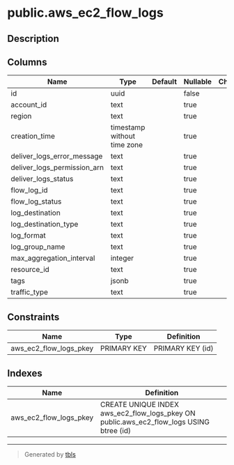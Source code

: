 # public.aws_ec2_flow_logs

## Description

## Columns

| Name | Type | Default | Nullable | Children | Parents | Comment |
| ---- | ---- | ------- | -------- | -------- | ------- | ------- |
| id | uuid |  | false |  |  |  |
| account_id | text |  | true |  |  |  |
| region | text |  | true |  |  |  |
| creation_time | timestamp without time zone |  | true |  |  |  |
| deliver_logs_error_message | text |  | true |  |  |  |
| deliver_logs_permission_arn | text |  | true |  |  |  |
| deliver_logs_status | text |  | true |  |  |  |
| flow_log_id | text |  | true |  |  |  |
| flow_log_status | text |  | true |  |  |  |
| log_destination | text |  | true |  |  |  |
| log_destination_type | text |  | true |  |  |  |
| log_format | text |  | true |  |  |  |
| log_group_name | text |  | true |  |  |  |
| max_aggregation_interval | integer |  | true |  |  |  |
| resource_id | text |  | true |  |  |  |
| tags | jsonb |  | true |  |  |  |
| traffic_type | text |  | true |  |  |  |

## Constraints

| Name | Type | Definition |
| ---- | ---- | ---------- |
| aws_ec2_flow_logs_pkey | PRIMARY KEY | PRIMARY KEY (id) |

## Indexes

| Name | Definition |
| ---- | ---------- |
| aws_ec2_flow_logs_pkey | CREATE UNIQUE INDEX aws_ec2_flow_logs_pkey ON public.aws_ec2_flow_logs USING btree (id) |

---

> Generated by [tbls](https://github.com/k1LoW/tbls)
